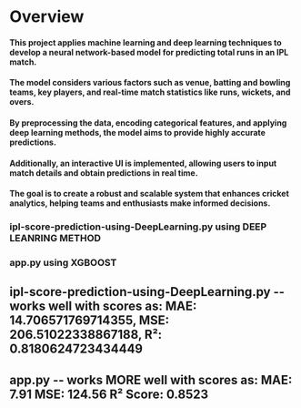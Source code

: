 # Overview
#### This project applies machine learning and deep learning techniques to develop a neural network-based model for predicting total runs in an IPL match.
#### The model considers various factors such as venue, batting and bowling teams, key players, and real-time match statistics like runs, wickets, and overs. 
#### By preprocessing the data, encoding categorical features, and applying deep learning methods, the model aims to provide highly accurate predictions.
#### Additionally, an interactive UI is implemented, allowing users to input match details and obtain predictions in real time. 
#### The goal is to create a robust and scalable system that enhances cricket analytics, helping teams and enthusiasts make informed decisions.


### ipl-score-prediction-using-DeepLearning.py using DEEP LEANRING METHOD
### app.py using XGBOOST

## ipl-score-prediction-using-DeepLearning.py    --   works well with scores as: MAE: 14.706571769714355, MSE: 206.51022338867188, R²: 0.8180624723434449
## app.py                                        --   works MORE well with scores as: MAE: 7.91 MSE: 124.56  R² Score: 0.8523
